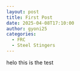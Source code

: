 ```yaml
---
layout: post
title: First Post
date: 2025-04-08T17:10:00
author: gyoni25
categories:
  - FRC
  - Steel Stingers
---
```

helo this is the test
